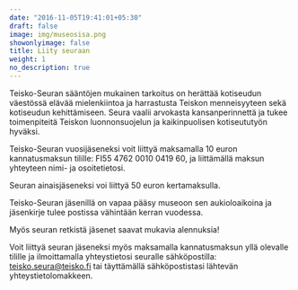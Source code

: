 ```yaml
---
date: "2016-11-05T19:41:01+05:30"
draft: false
image: img/museosisa.png
showonlyimage: false
title: Liity seuraan
weight: 1
no_description: true
---
```

Teisko-Seuran sääntöjen mukainen tarkoitus on herättää kotiseudun väestössä elävää mielenkiintoa ja harrastusta Teiskon menneisyyteen sekä kotiseudun kehittämiseen. Seura vaalii arvokasta kansanperinnettä ja tukee toimenpiteitä Teiskon luonnonsuojelun ja kaikinpuolisen kotiseututyön hyväksi.

Teisko-Seuran vuosijäseneksi voit liittyä maksamalla 10 euron kannatusmaksun tilille:
FI55 4762 0010 0419 60, ja liittämällä maksun yhteyteen nimi- ja osoitetietosi.

Seuran ainaisjäseneksi voi liittyä 50 euron kertamaksulla.

Teisko-Seuran jäsenillä on vapaa pääsy museoon sen aukioloaikoina ja jäsenkirje tulee postissa vähintään kerran vuodessa.

Myös seuran retkistä jäsenet saavat mukavia alennuksia!

Voit liittyä seuran jäseneksi myös maksamalla kannatusmaksun yllä olevalle tilille ja ilmoittamalla yhteystietosi seuralle sähköpostilla: [teisko.seura@teisko.fi](mailto:teisko.seura@teisko.fi) tai täyttämällä sähköpostistasi lähtevän yhteystietolomakkeen.
